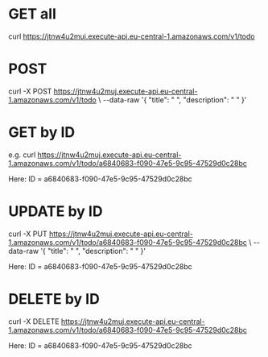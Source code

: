 
# GET all
curl https://jtnw4u2muj.execute-api.eu-central-1.amazonaws.com/v1/todo

# POST 
curl -X POST https://jtnw4u2muj.execute-api.eu-central-1.amazonaws.com/v1/todo \\
--data-raw '{
    "title": " ",
    "description": " "
}'

# GET by ID
e.g. curl https://jtnw4u2muj.execute-api.eu-central-1.amazonaws.com/v1/todo/a6840683-f090-47e5-9c95-47529d0c28bc 

Here: ID = a6840683-f090-47e5-9c95-47529d0c28bc

# UPDATE by ID
curl -X PUT https://jtnw4u2muj.execute-api.eu-central-1.amazonaws.com/v1/todo/a6840683-f090-47e5-9c95-47529d0c28bc \\
--data-raw '{ "title": " ",  "description": " "
}'

Here: ID = a6840683-f090-47e5-9c95-47529d0c28bc


# DELETE by ID
curl -X DELETE https://jtnw4u2muj.execute-api.eu-central-1.amazonaws.com/v1/todo/a6840683-f090-47e5-9c95-47529d0c28bc 

Here: ID = a6840683-f090-47e5-9c95-47529d0c28bc